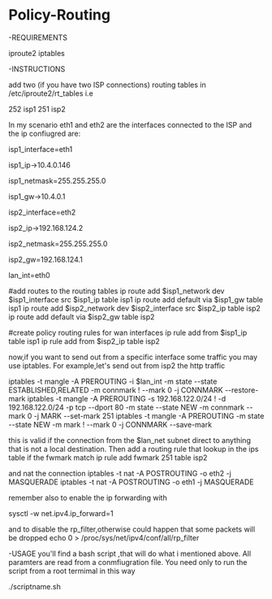 # Policy-Routing
-REQUIREMENTS

iproute2
iptables

-INSTRUCTIONS

add two (if you have two ISP connections) routing tables in /etc/iproute2/rt_tables
i.e

252     isp1
251     isp2

In my scenario eth1 and eth2 are the interfaces connected to the ISP and the ip confiugred are:

isp1_interface=eth1

isp1_ip->10.4.0.146

isp1_netmask=255.255.255.0

isp1_gw->10.4.0.1

isp2_interface=eth2

isp2_ip->192.168.124.2

isp2_netmask=255.255.255.0

isp2_gw=192.168.124.1

lan_int=eth0

#add routes to the routing tables
ip route add $isp1_network dev $isp1_interface src $isp1_ip table isp1
ip route add default via $isp1_gw table isp1
ip route add $isp2_network dev $isp2_interface src $isp2_ip table isp2
ip route add default via $isp2_gw table isp2

#create policy routing rules for wan interfaces
ip rule add from $isp1_ip table isp1
ip rule add from $isp2_ip table isp2


now,if you want to send out from a specific interface some traffic you may use iptables.
For example,let's send out from isp2 the http traffic

iptables -t mangle -A PREROUTING -i $lan_int -m state --state ESTABLISHED,RELATED -m connmark ! --mark 0 -j CONNMARK --restore-mark
iptables -t mangle -A PREROUTING -s 192.168.122.0/24 ! -d 192.168.122.0/24 -p tcp --dport 80 -m state --state NEW -m connmark --mark 0 -j MARK --set-mark 251
iptables -t mangle -A PREROUTING -m state --state NEW -m mark ! --mark 0 -j CONNMARK --save-mark

this is valid if the connection from the $lan_net subnet direct to anything that is not a local destination.
Then add a routing rule that lookup in the ips table if the fwmark match
ip rule add fwmark 251 table isp2

and nat the connection
iptables -t nat -A POSTROUTING -o eth2 -j MASQUERADE
iptables -t nat -A POSTROUTING -o eth1 -j MASQUERADE

remember also to enable the ip forwarding with

sysctl -w net.ipv4.ip_forward=1

and to disable the rp_filter,otherwise could happen that some packets will be dropped
echo 0 > /proc/sys/net/ipv4/conf/all/rp_filter


-USAGE
you'll find a bash script ,that will do what i mentioned above.
All paramters are read from a conmfiugration file.
You need only to run the script from a root termimal in this way

./scriptname.sh
